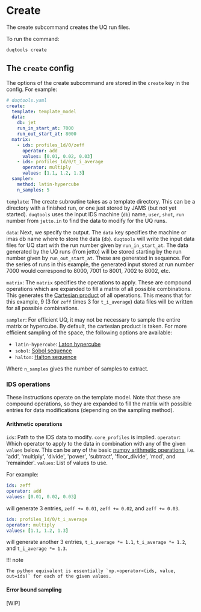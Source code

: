 # Create

The create subcommand creates the UQ run files.

To run the command:

`duqtools create`

## The `create` config

The options of the create subcommand are stored in the `create` key in the config. For example:


```yaml
# duqtools.yaml
create:
  template: template_model
  data:
    db: jet
    run_in_start_at: 7000
    run_out_start_at: 8000
  matrix:
    - ids: profiles_1d/0/zeff
      operator: add
      values: [0.01, 0.02, 0.03]
    - ids: profiles_1d/0/t_i_average
      operator: multiply
      values: [1.1, 1.2, 1.3]
  sampler:
    method: latin-hypercube
    n_samples: 5

```

`template`: The create subroutine takes as a template directory. This can be a directory with a finished run, or one just stored by JAMS (but not yet started). `duqtools` uses the input IDS machine (`db`) name, `user`, `shot`, `run` number from `jetto.in` to find the data to modify for the UQ runs.

`data`: Next, we specify the output. The `data` key specifies the machine or imas db name where to store the data (`db`). `duqtools` will write the input data files for UQ start with the run number given by `run_in_start_at`. The data generated by the UQ runs (from jetto) will be stored starting by the run number given by `run_out_start_at`. These are generated in sequence. For the series of runs in this example, the generated input stored at run number 7000 would correspond to 8000, 7001 to 8001, 7002 to 8002, etc.

`matrix`: The `matrix` specifies the operations to apply. These are compound operations which are expanded to fill a matrix of all possible combinations. This generates the [Cartesian product](https://en.wikipedia.org/wiki/Cartesian_product) of all operations. This means that for this example, 9 (3 for `zeff` times 3 for `t_i_average`) data files will be written for all possible combinations.

`sampler`: For efficient UQ, it may not be necessary to sample the entire matrix or hypercube. By default, the cartesian product is taken. For more efficient sampling of the space, the following options are available:

- `latin-hypercube`: [Laton hypercube](https://en.wikipedia.org/wiki/Latin_hypercube_sampling)
- `sobol`: [Sobol sequence](https://en.wikipedia.org/wiki/Sobol_sequence)
- `halton`: [Halton sequence](https://en.wikipedia.org/wiki/Halton_sequence)

Where `n_samples` gives the number of samples to extract.

### IDS operations

These instructions operate on the template model. Note that these are compound operations, so they are expanded to fill the matrix with possible entries for data modifications (depending on the sampling method).

#### Arithmetic operations

`ids`: Path to the IDS data to modify. `core_profiles` is implied.
`operator`: Which operator to apply to the data in combination with any of the given `values` below. This can be any of the basic [numpy arithmetic operations](https://numpy.org/doc/stable/reference/routines.math.html#arithmetic-operations), i.e. 'add', 'multiply', 'divide', 'power', 'subtract', 'floor_divide', 'mod', and 'remainder'.
`values`: List of values to use.

For example:

```yaml
ids: zeff
operator: add
values: [0.01, 0.02, 0.03]
```

will generate 3 entries, `zeff += 0.01`, `zeff += 0.02`, and `zeff += 0.03`.

```yaml
ids: profiles_1d/0/t_i_average
operator: multiply
values: [1.1, 1.2, 1.3]
```

will generate another 3 entries, `t_i_average *= 1.1`, `t_i_average *= 1.2`, and `t_i_average *= 1.3`.

!!! note

    The python equivalent is essentially `np.<operator>(ids, value, out=ids)` for each of the given values.

#### Error bound sampling

[WIP]

